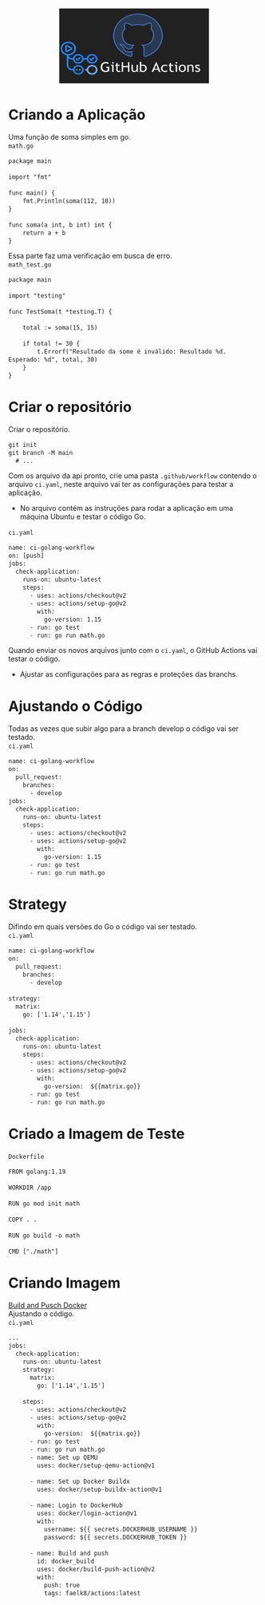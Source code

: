 <h1 align="center">
  <img src="imagem/actions.png" alt="Kubernetes" width=300px height=150px >
  <br>
</h1>

# Criando a Aplicação
Uma função de soma simples em go.<br>
`math.go`
```
package main

import "fmt"

func main() {
	fmt.Println(soma(112, 10))
}

func soma(a int, b int) int {
	return a + b
}
```
Essa parte faz uma verificação em busca de erro.<br>
`math_test.go`
```
package main

import "testing"

func TestSoma(t *testing.T) {

	total := soma(15, 15)

	if total != 30 {
		t.Errorf("Resultado da some é inválido: Resultado %d. Esperado: %d", total, 30)
	}
}
```

# Criar o repositório
Criar o repositório.
```
git init 
git branch -M main
  # ...
```
Com os arquivo da api pronto, crie uma pasta `.github/workflow` contendo o arquivo `ci.yaml`, neste arquivo vai ter as configurações para testar a aplicação.<br>
* No arquivo contém as instruções para rodar a aplicação em uma máquina Ubuntu e 
testar o código Go.<br>

`ci.yaml`
```
name: ci-golang-workflow
on: [push]
jobs:
  check-application:
    runs-on: ubuntu-latest
    steps:
      - uses: actions/checkout@v2
      - uses: actions/setup-go@v2
        with:
          go-version: 1.15
      - run: go test
      - run: go run math.go
```
Quando enviar os novos arquivos junto com o `ci.yaml`, o GitHub Actions vai testar o código.
* Ajustar as configurações para as regras e proteções das branchs.

# Ajustando o Código
Todas as vezes que subir algo para a branch develop o código vai ser testado.<br>
`ci.yaml`
```
name: ci-golang-workflow
on: 
  pull_request:
    branches: 
      - develop
jobs:
  check-application:
    runs-on: ubuntu-latest
    steps:
      - uses: actions/checkout@v2
      - uses: actions/setup-go@v2
        with:
          go-version: 1.15
      - run: go test
      - run: go run math.go
```

# Strategy
Difindo em quais versões do Go o código vai ser testado.<br>
`ci.yaml`
```
name: ci-golang-workflow
on: 
  pull_request:
    branches: 
      - develop

strategy:
  matrix:
    go: ['1.14','1.15']

jobs:
  check-application:
    runs-on: ubuntu-latest
    steps:
      - uses: actions/checkout@v2
      - uses: actions/setup-go@v2
        with:
          go-version:  ${{matrix.go}}
      - run: go test
      - run: go run math.go
```

# Criado a Imagem de Teste
`Dockerfile`
```
FROM golang:1.19

WORKDIR /app

RUN go mod init math

COPY . .

RUN go build -o math

CMD ["./math"]
```

# Criando Imagem
[Build and Pusch Docker](https://github.com/marketplace/actions/build-and-push-docker-images)<br>
Ajustando o código.<br>
`ci.yaml`
```
...
jobs:
  check-application:
    runs-on: ubuntu-latest
    strategy:
      matrix:
        go: ['1.14','1.15']
        
    steps:
      - uses: actions/checkout@v2
      - uses: actions/setup-go@v2
        with:
          go-version:  ${{matrix.go}}
      - run: go test
      - run: go run math.go
      - name: Set up QEMU
        uses: docker/setup-qemu-action@v1

      - name: Set up Docker Buildx
        uses: docker/setup-buildx-action@v1

      - name: Login to DockerHub
        uses: docker/login-action@v1 
        with:
          username: ${{ secrets.DOCKERHUB_USERNAME }}
          password: ${{ secrets.DOCKERHUB_TOKEN }}

      - name: Build and push
        id: docker_build
        uses: docker/build-push-action@v2
        with:
          push: true
          tags: faelk8/actions:latest

```